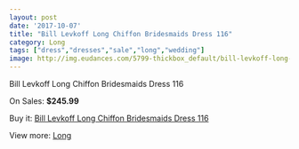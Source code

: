 ```yaml
---
layout: post
date: '2017-10-07'
title: "Bill Levkoff Long Chiffon Bridesmaids Dress 116"
category: Long
tags: ["dress","dresses","sale","long","wedding"]
image: http://img.eudances.com/5799-thickbox_default/bill-levkoff-long-chiffon-bridesmaids-dress-116.jpg
---
```

Bill Levkoff Long Chiffon Bridesmaids Dress 116

On Sales: **$245.99**
<a href="https://www.eudances.com/en/long/2031-bill-levkoff-long-chiffon-bridesmaids-dress-116.html"><amp-img layout="responsive" width="600" height="600" src="//img.eudances.com/5799-thickbox_default/bill-levkoff-long-chiffon-bridesmaids-dress-116.jpg" alt="Bill Levkoff Long Chiffon Bridesmaids Dress 116 0" /></a>

Buy it: [Bill Levkoff Long Chiffon Bridesmaids Dress 116](https://www.eudances.com/en/long/2031-bill-levkoff-long-chiffon-bridesmaids-dress-116.html "Bill Levkoff Long Chiffon Bridesmaids Dress 116")

View more: [Long](https://www.eudances.com/en/21-long "Long")